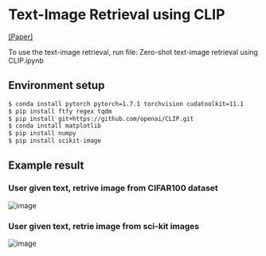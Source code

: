 # Text-Image Retrieval using CLIP

[[Paper]](https://arxiv.org/abs/2103.00020)

To use the text-image retrieval, run file: Zero-shot text-image retrieval using CLIP.ipynb

## Environment setup
```sh
$ conda install pytorch pytorch=1.7.1 torchvision cudatoolkit=11.1
$ pip install ftfy regex tqdm
$ pip install git+https://github.com/openai/CLIP.git
$ conda install matplotlib
$ pip install numpy
$ pip install scikit-image
```

## Example result
### User given text, retrive image from CIFAR100 dataset
![image](https://github.com/WensongVincent/CLIP_modified/assets/124071302/700d98f6-a738-45c4-bd80-e592bdc52fad)

### User given text, retrie image from sci-kit images
![image](https://github.com/WensongVincent/CLIP_modified/assets/124071302/3435d226-b4c8-48a2-99cd-07cb1e8d57c2)
